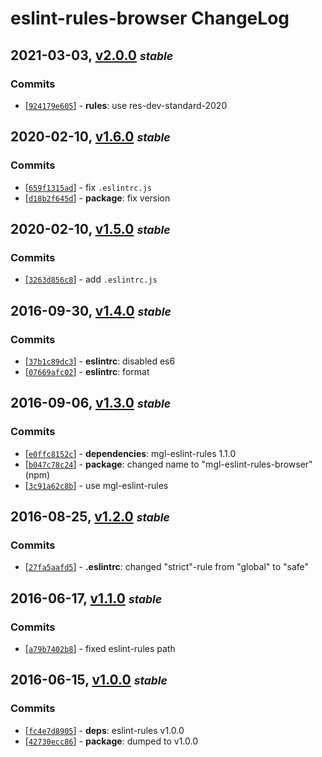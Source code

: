 # eslint-rules-browser ChangeLog

## 2021-03-03, [v2.0.0](https://github.com/magora-labs/eslint-rules-browser/tree/v2.0.0) **_<small>stable</small>_**

### Commits

  - [[`924179e605`](https://github.com/magora-labs/eslint-rules-browser/commit/924179e605239b868bc528089af0d85de733fac6)] - **rules**: use res-dev-standard-2020


## 2020-02-10, [v1.6.0](https://github.com/magora-labs/eslint-rules-browser/tree/v1.6.0) **_<small>stable</small>_**

### Commits

  - [[`659f1315ad`](https://github.com/magora-labs/eslint-rules-browser/commit/659f1315adc80f625aa3acc2e13e1b4a57ad6fa1)] - fix `.eslintrc.js`
  - [[`d18b2f645d`](https://github.com/magora-labs/eslint-rules-browser/commit/d18b2f645d87961b1a1e2f45c1ec2e25aee4eb80)] - **package**: fix version


## 2020-02-10, [v1.5.0](https://github.com/magora-labs/eslint-rules-browser/tree/v1.5.0) **_<small>stable</small>_**

### Commits

  - [[`3263d856c8`](https://github.com/magora-labs/eslint-rules-browser/commit/3263d856c888a3d8576be3009665f420deaf42ce)] - add `.eslintrc.js`


## 2016-09-30, [v1.4.0](https://github.com/magora-labs/eslint-rules-browser/tree/v1.4.0) **_<small>stable</small>_**

### Commits

  - [[`37b1c89dc3`](https://github.com/magora-labs/eslint-rules-browser/commit/37b1c89dc3b8f2de1b14a6fa456f327127caf954)] - **eslintrc**: disabled es6
  - [[`07669afc02`](https://github.com/magora-labs/eslint-rules-browser/commit/07669afc02d80e72b6640643e96c7b02b0efac8a)] - **eslintrc**: format


## 2016-09-06, [v1.3.0](https://github.com/magora-labs/eslint-rules-browser/tree/v1.3.0) **_<small>stable</small>_**

### Commits

  - [[`e0ffc8152c`](https://github.com/magora-labs/eslint-rules-browser/commit/e0ffc8152cd17491afbfb7a3888c942cf70be1ee)] - **dependencies**: mgl-eslint-rules 1.1.0
  - [[`b047c78c24`](https://github.com/magora-labs/eslint-rules-browser/commit/b047c78c241b3cd415762caf51a5f5b3759a921b)] - **package**: changed name to "mgl-eslint-rules-browser" (npm)
  - [[`3c91a62c8b`](https://github.com/magora-labs/eslint-rules-browser/commit/3c91a62c8b7359fb9137f032674e80d636194d7f)] - use mgl-eslint-rules


## 2016-08-25, [v1.2.0](https://github.com/magora-labs/eslint-rules-browser/tree/v1.2.0) **_<small>stable</small>_**

### Commits

  - [[`27fa5aafd5`](https://github.com/magora-labs/eslint-rules-browser/commit/27fa5aafd55f35fb373d28318e38f0866baac02b)] - **.eslintrc**: changed "strict"-rule from "global" to "safe"


## 2016-06-17, [v1.1.0](https://github.com/magora-labs/eslint-rules-browser/tree/v1.1.0) **_<small>stable</small>_**

### Commits

  - [[`a79b7402b8`](https://github.com/magora-labs/eslint-rules-browser/commit/a79b7402b80e28a3e7dea857f872bd4e6b6c883f)] - fixed eslint-rules path


## 2016-06-15, [v1.0.0](https://github.com/magora-labs/eslint-rules-browser/tree/v1.0.0) **_<small>stable</small>_**

### Commits

  - [[`fc4e7d8905`](https://github.com/magora-labs/eslint-rules-browser/commit/fc4e7d8905dae37f0b491e95508f46753ca70d33)] - **deps**: eslint-rules v1.0.0
  - [[`42730ecc86`](https://github.com/magora-labs/eslint-rules-browser/commit/42730ecc86316c0b38f83b107080d4b5d7d7539b)] - **package**: dumped to v1.0.0
